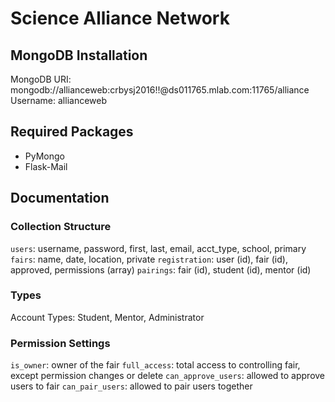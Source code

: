 # Science Alliance Network

## MongoDB Installation

MongoDB URI: mongodb://allianceweb:crbysj2016!!@ds011765.mlab.com:11765/alliance
Username: allianceweb

## Required Packages

* PyMongo
* Flask-Mail

## Documentation

### Collection Structure

`users`: username, password, first, last, email, acct_type, school, primary
`fairs`: name, date, location, private
`registration`: user (id), fair (id), approved, permissions (array)
`pairings`: fair (id), student (id), mentor (id)

### Types

Account Types: Student, Mentor, Administrator

### Permission Settings

`is_owner`: owner of the fair
`full_access`: total access to controlling fair, except permission changes or delete
`can_approve_users`: allowed to approve users to fair
`can_pair_users`: allowed to pair users together